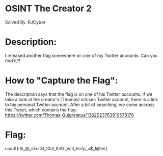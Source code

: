 # OSINT The Creator 2
Solved By: RJCyber

# Description:
I released another flag somewhere on one of my Twitter accounts. Can you find it?!

# How to "Capture the Flag":
The description says that the flag is on one of his Twitter accounts. If we take a look at the creator's (Thomas) infosec Twitter account, there is a link to his personal Twitter account. After a bit of searching, we come accross this Tweet, which contains the flag: https://twitter.com/Thomas_Quig/status/1382923763910578178 

# Flag:
uiuctf{it5_@_sEcr3t_t0ol_thAT_w!ll_he7p_u$_l@ter}

